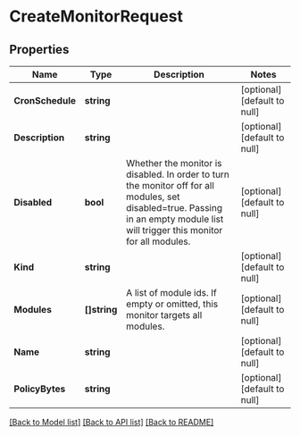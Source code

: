 # CreateMonitorRequest

## Properties
Name | Type | Description | Notes
------------ | ------------- | ------------- | -------------
**CronSchedule** | **string** |  | [optional] [default to null]
**Description** | **string** |  | [optional] [default to null]
**Disabled** | **bool** | Whether the monitor is disabled. In order to turn the monitor off for all modules, set disabled&#x3D;true. Passing in an empty module list will trigger this monitor for all modules. | [optional] [default to null]
**Kind** | **string** |  | [optional] [default to null]
**Modules** | **[]string** | A list of module ids. If empty or omitted, this monitor targets all modules. | [optional] [default to null]
**Name** | **string** |  | [optional] [default to null]
**PolicyBytes** | **string** |  | [optional] [default to null]

[[Back to Model list]](../README.md#documentation-for-models) [[Back to API list]](../README.md#documentation-for-api-endpoints) [[Back to README]](../README.md)

